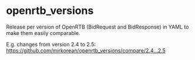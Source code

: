 # openrtb_versions
Release per version of OpenRTB (BidRequest and BidResponse) in YAML to make them easily comparable.

E.g. changes from version 2.4 to 2.5:  
https://github.com/mirkorean/openrtb_versions/compare/2.4...2.5
